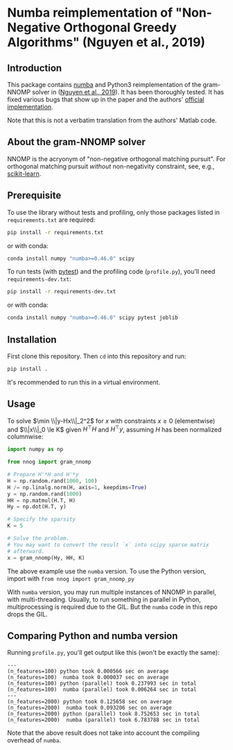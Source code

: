 # Numba reimplementation of "Non-Negative Orthogonal Greedy Algorithms" (Nguyen et al., 2019)

## Introduction

This package contains [numba](https://numba.pydata.org/) and Python3 reimplementation of the gram-NNOMP solver in ([Nguyen et al., 2019](https://hal.science/hal-02049424/document)).
It has been thoroughly tested.
It has fixed various bugs that show up in the paper and the authors' [official implementation](https://codeocean.com/capsule/1591546/tree/v1).

Note that this is not a verbatim translation from the authors' Matlab code.

## About the gram-NNOMP solver

NNOMP is the acryonym of "non-negative orthogonal matching pursuit".
For orthogonal matching pursuit *without* non-negativity constraint, see, e.g., [scikit-learn](https://scikit-learn.org/stable/modules/generated/sklearn.linear_model.orthogonal_mp_gram.html).

## Prerequisite

To use the library without tests and profiling, only those packages listed in `requirements.txt` are required:

```bash
pip install -r requirements.txt
```

or with conda:

```bash
conda install numpy "numba>=0.46.0" scipy
```

To run tests (with [pytest](https://docs.pytest.org/en/7.4.x/)) and the profiling code (`profile.py`), you'll need `requirements-dev.txt`:

```bash
pip install -r requirements-dev.txt
```

or with conda:

```bash
conda install numpy "numba>=0.46.0" scipy pytest joblib
```

## Installation

First clone this repository.
Then `cd` into this repository and run:

```bash
pip install .
```

It's recommended to run this in a virtual environment.

## Usage

To solve $\min \\|y-Hx\\|_2^2$ for $x$ with constraints $x \ge 0$ (elementwise) and $\\|x\\|_0 \le K$ given $H^\top H$ and $H^\top y$, assuming $H$ has been normalized columnwise:

```python
import numpy as np

from nnog import gram_nnomp

# Prepare H'*H and H'*y
H = np.random.rand(1000, 100)
H /= np.linalg.norm(H, axis=1, keepdims=True)
y = np.random.rand(1000)
HH = np.matmul(H.T, H)
Hy = np.dot(H.T, y)

# Specify the sparsity
K = 5

# Solve the problem.
# You may want to convert the result `x` into scipy sparse matrix
# afterward.
x = gram_nnomp(Hy, HH, K)
```

The above example use the `numba` version.
To use the Python version, import with `from nnog import gram_nnomp_py`

With `numba` version, you may run multiple instances of NNOMP in parallel, with multi-threading.
Usually, to run something in parallel in Python, multiprocessing is required due to the GIL.
But the `numba` code in this repo drops the GIL.

## Comparing Python and numba version

Running `profile.py`, you'll get output like this (won't be exactly the same):

```
---
(n_features=100) python took 0.000566 sec on average
(n_features=100)  numba took 0.000037 sec on average
(n_features=100) python (parallel) took 0.237993 sec in total
(n_features=100)  numba (parallel) took 0.006264 sec in total
---
(n_features=2000) python took 0.125658 sec on average
(n_features=2000)  numba took 0.093206 sec on average
(n_features=2000) python (parallel) took 8.752653 sec in total
(n_features=2000)  numba (parallel) took 6.783788 sec in total
```

Note that the above result does not take into account the compiling overhead of `numba`.
